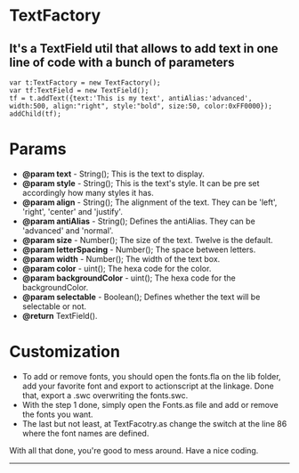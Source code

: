 <h1>TextFactory</h1>
<h2>It's a TextField util that allows to add text in one line of code with a bunch of parameters</h2>

	var t:TextFactory = new TextFactory();
	var tf:TextField = new TextField();
	tf = t.addText({text:'This is my text', antiAlias:'advanced', width:500, align:"right", style:"bold", size:50, color:0xFF0000});
	addChild(tf);

<h1>Params</h1>

* <strong>@param text</strong> - String(); This is the text to display.
* <strong>@param style</strong> - String(); This is the text's style. It can be pre set accordingly how many styles it has.
* <strong>@param align</strong> -  String(); The alignment of the text. They can be 'left', 'right', 'center' and 'justify'.
* <strong>@param antiAlias</strong> - String(); Defines the antiAlias. They can be 'advanced' and 'normal'.
* <strong>@param size</strong> - Number(); The size of the text. Twelve is the default.
* <strong>@param letterSpacing</strong> - Number(); The space between letters.
* <strong>@param width</strong> - Number(); The width of the text box.
* <strong>@param color</strong> - uint(); The hexa code for the color.
* <strong>@param backgroundColor</strong> - uint(); The hexa code for the backgroundColor.
* <strong>@param selectable</strong> - Boolean(); Defines whether the text will be selectable or not.
* <strong>@return</strong> TextField().

<h1>Customization</h1>

* To add or remove fonts, you should open the fonts.fla on the lib folder, add your favorite font and export to actionscript at the linkage. Done that, export a .swc overwriting the fonts.swc.
* With the step 1 done, simply open the Fonts.as file and add or remove the fonts you want.
* The last but not least, at TextFacotry.as change the switch at the line 86 where the font names are defined. 

With all that done, you're good to mess around. Have a nice coding.



------------------------------------------------------------------------------------------------------------------------------
